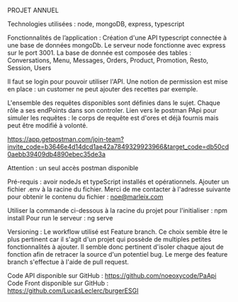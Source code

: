 PROJET ANNUEL


Technologies utilisées : node, mongoDB, express, typescript

Fonctionnalités de l’application : 
Création d'une API typescript connectée à une base de données mongoDb. 
Le serveur node fonctionne avec express sur le port 3001. 
La base de donnée est composée des tables : Conversations, Menu, Messages, Orders, Product, Promotion, Resto, Session, Users

Il faut se login pour pouvoir utiliser l'API.
Une notion de permission est mise en place : un customer ne peut ajouter des recettes par exemple.


L'ensemble des requêtes disponibles sont définies dans le sujet.
Chaque rôle a ses endPoints dans son controler.
Lien vers le postman PApi pour simuler les requêtes : le corps de requête est d'ores et déjà fournis mais peut être modifié à volonté.

https://app.getpostman.com/join-team?invite_code=b3646e4d14dcd1ae42a7849329923966&target_code=db50cd0aebb39409db4890ebec35de3a

Attention : un seul accès postman disponible


Pré-requis : avoir nodeJs et typeScript installés et opérationnels.
Ajouter un fichier .env à la racine du fichier.
Merci de me contacter à l'adresse suivante pour obtenir le contenu du fichier : 
noe@marleix.com

Utiliser la commande ci-dessous à la racine du projet pour l'initialiser : npm install
Pour run le serveur : ng serve

Versioning : Le workflow utilisé est Feature branch. Ce choix semble être le plus pertinent car il s'agit d'un projet qui possède de multiples petites fonctionnalités à ajouter. Il semble donc pertinent d'isoler chaque ajout de fonction afin de retracer la source d'un potentiel bug. Le merge des feature branch s'effectue à l'aide de pull request.

Code API disponible sur GitHub : https://github.com/noeoxycode/PaApi
Code Front disponible sur GitHub : https://github.com/LucasLeclerc/burgerESGI